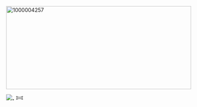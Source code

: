 <img width="500" height="225" alt="1000004257" src="https://github.com/user-attachments/assets/7ea849a5-ef14-4945-96d5-a4d940c1b7d5" />

![₊ 𐂯](https://komarev.com/ghpvc/?username=GAMBLEGHOST&color=000000&style=flat)
